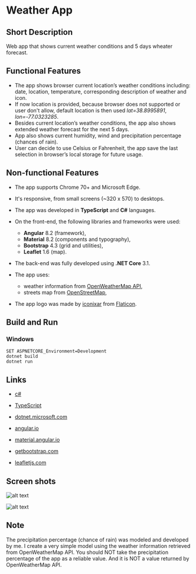 # Weather App

## Short Description

Web app that shows current weather conditions and 5 days wheater forecast.

## Functional Features

* The app shows browser current location’s weather conditions including: date, location, temperature, corresponding description of weather and icon.
* If now location is provided, because browser does not supported or user don't allow, default location is then used _lat=38.8995891_, _lon=-77.0323285_.
* Besides current location’s weather conditions, the app also shows extended weather forecast for the next 5 days.
* App also shows current humidity, wind and precipitation percentage (chances of rain).
* User can decide to use Celsius or Fahrenheit, the app save the last selection in browser’s local storage for future usage.

## Non-functional Features

* The app supports Chrome 70+ and Microsoft Edge.
* It's responsive, from small screens (~320 x 570) to desktops.
* The app was developed in **TypeScript** and **C#** languages.
* On the front-end, the following libraries and frameworks were used:
  * **Angular** 8.2 (framework),
  * **Material** 8.2 (components and typography),
  * **Bootstrap** 4.3 (grid and utilities),
  * **Leaflet** 1.6 (map).
* The back-end was fully developed using **.NET Core** 3.1.

* The app uses:
  * weather information from [OpenWeatherMap API](https://openweathermap.org/api),
  * streets map from [OpenStreetMap](https://www.openstreetmap.org),
* The app logo was made by [iconixar](https://www.flaticon.com/authors/iconixar) from [Flaticon](https://www.flaticon.com/).

## Build and Run

### Windows

```shell
SET ASPNETCORE_Environment=Development
dotnet build
dotnet run
```

## Links

* [c#](https://docs.microsoft.com/en-us/dotnet/csharp/index)
* [TypeScript](https://www.typescriptlang.org)

* [dotnet.microsoft.com](https://dotnet.microsoft.com)
* [angular.io](https://angular.io)
* [material.angular.io](https://material.angular.io)
* [getbootstrap.com](https://getbootstrap.com)
* [leafletjs.com](https://leafletjs.com)

## Screen shots

![alt text](https://github.com/cabesuon/weather-app/blob/master/Screenshots/web-app-screenshot-1368x768.png "Web App 1368x768")

![alt text](https://github.com/cabesuon/weather-app/blob/master/Screenshots/web-app-screenshot-320x570.png "Web App 1368x768")

## Note

The precipitation percentage (chance of rain) was modeled and developed by me. I create a very simple model using the weather information retrieved from OpenWeatherMap API. You should NOT take the precipitation percentage of the app as a reliable value. And it is NOT a value returned by OpenWeatherMap API.
